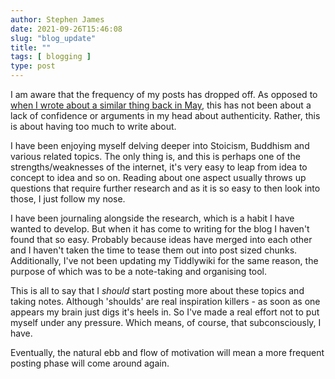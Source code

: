 ```yaml
---
author: Stephen James
date: 2021-09-26T15:46:08
slug: "blog_update"
title: ""
tags: [ blogging ]
type: post
---
```

I am aware that the frequency of my posts has dropped off. As opposed to [when I wrote about a similar thing back in May](https://strandlines.blog/2021/05/19/on_-mental_health_blogging/), this has not been about a lack of confidence or arguments in my head about authenticity. Rather, this is about having too much to write about. 

I have been enjoying myself delving deeper into Stoicism, Buddhism and various related topics. The only thing is, and this is perhaps one of the strengths/weaknesses of the internet, it's very easy to leap from idea to concept to idea and so on. Reading about one aspect usually throws up questions that require further research and as it is so easy to then look into those, I just follow my nose.

I have been journaling alongside the research, which is a habit I have wanted to develop. But when it has come to writing for the blog I haven't found that so easy. Probably because ideas have merged into each other and I haven't taken the time to tease them out into post sized chunks. Additionally, I've not been updating my Tiddlywiki for the same reason, the purpose of which was to be a note-taking and organising tool.

This is all to say that I *should* start posting more about these topics and taking notes. Although 'shoulds' are real inspiration killers - as soon as one appears my brain just digs it's heels in. So I've made a real effort not to put myself under any pressure. Which means, of course, that subconsciously, I have.

Eventually, the natural ebb and flow of motivation will mean a more frequent posting phase will come around again.



